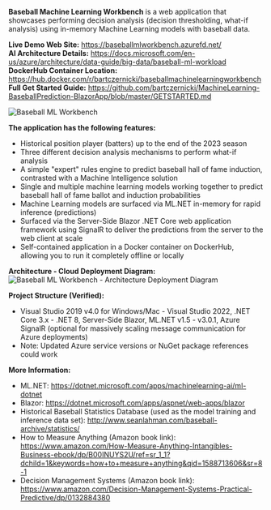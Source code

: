 **Baseball Machine Learning Workbench**
is a web application that showcases performing decision analysis (decision thresholding, what-if analysis) using in-memory Machine Learning models with baseball data.

**Live Demo Web Site:** https://baseballmlworkbench.azurefd.net/  
**AI Architecture Details:** https://docs.microsoft.com/en-us/azure/architecture/data-guide/big-data/baseball-ml-workload  
**DockerHub Container Location:** https://hub.docker.com/r/bartczernicki/baseballmachinelearningworkbench   
**Full Get Started Guide:** https://github.com/bartczernicki/MachineLearning-BaseballPrediction-BlazorApp/blob/master/GETSTARTED.md  

![Baseball ML Workbench](https://github.com/bartczernicki/MachineLearning-BaseballPrediction-BlazorApp/blob/master/BaseballMLWorkbenchDemo.gif)

**The application has the following features:**
* Historical position player (batters) up to the end of the 2023 season 
* Three different decision analysis mechanisms to perform what-if analysis
* A simple "expert" rules engine to predict baseball hall of fame induction, contrasted with a Machine Intelligence solution
* Single and multiple machine learning models working together to predict baseball hall of fame ballot and induction probabilities
* Machine Learning models are surfaced via ML.NET in-memory for rapid inference (predictions)
* Surfaced via the Server-Side Blazor .NET Core web application framework using SignalR to deliver the predictions from the server to the web client at scale
* Self-contained application in a Docker container on DockerHub, allowing you to run it completely offline or locally

**Architecture - Cloud Deployment Diagram:**
![Baseball ML Workbench - Architecture Deployment Diagram](https://github.com/bartczernicki/MachineLearning-BaseballPrediction-BlazorApp/blob/master/BaseballMLWorkbench-Architecture-DeploymentDiagram.png)

**Project Structure (Verified):**
* Visual Studio 2019 v4.0 for Windows/Mac - Visual Studio 2022, .NET Core 3.x - .NET 8, Server-Side Blazor, ML.NET v1.5 - v3.0.1, Azure SignalR (optional for massively scaling message communication for Azure deployments)
* Note: Updated Azure service versions or NuGet package references could work

**More Information:**
* ML.NET: https://dotnet.microsoft.com/apps/machinelearning-ai/ml-dotnet
* Blazor: https://dotnet.microsoft.com/apps/aspnet/web-apps/blazor
* Historical Baseball Statistics Database (used as the model training and inference data set): http://www.seanlahman.com/baseball-archive/statistics/
* How to Measure Anything (Amazon book link): https://www.amazon.com/How-Measure-Anything-Intangibles-Business-ebook/dp/B00INUYS2U/ref=sr_1_1?dchild=1&keywords=how+to+measure+anything&qid=1588713606&sr=8-1
* Decision Management Systems (Amazon book link): https://www.amazon.com/Decision-Management-Systems-Practical-Predictive/dp/0132884380

